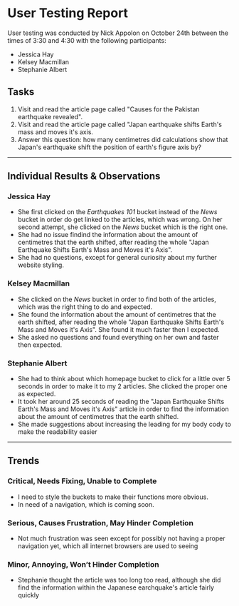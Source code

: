 # User Testing Report

User testing was conducted by Nick Appolon on October 24th between the times of 3:30 and 4:30 with the following participants:

- Jessica Hay
- Kelsey Macmillan
- Stephanie Albert

## Tasks

1. Visit and read the article page called "Causes for the Pakistan earthquake revealed".
2. Visit and read the article page called "Japan earthquake shifts Earth's mass and moves it's axis.
3. Answer this question: how many centimetres did calculations show that Japan's earthquake shift the position of earth's figure axis by?

---

## Individual Results & Observations

### Jessica Hay

- She first clicked on the *Earthquakes 101* bucket instead of the *News* bucket in order do get linked to the articles, which was wrong. On her second attempt, she clicked on the *News* bucket which is the right one.
- She had no issue findind the information about the amount of centimetres that the earth shifted, after reading the whole "Japan Earthquake Shifts Earth's Mass and Moves it's Axis".
- She had no questions, except for general curiosity about my further website styling.

### Kelsey Macmillan

- She clicked on the *News* bucket in order to find both of the articles, which was the right thing to do and expected.
- She found the information about the amount of centimetres that the earth shifted, after reading the whole "Japan Earthquake Shifts Earth's Mass and Moves it's Axis". She found it much faster then I expected.
- She asked no questions and found everything on her own and faster then expected.

### Stephanie Albert

- She had to think about which homepage bucket to click for a little over 5 seconds in order to make it to my 2 articles. She clicked the proper one as expected.
- It took her around 25 seconds of reading the "Japan Earthquake Shifts Earth's Mass and Moves it's Axis" article in order to find the information about the amount of centimetres that the earth shifted.
- She made suggestions about increasing the leading for my body cody to make the readability easier

---

## Trends

### Critical, Needs Fixing, Unable to Complete

- I need to style the buckets to make their functions more obvious.
- In need of a navigation, which is coming soon.

### Serious, Causes Frustration, May Hinder Completion

- Not much frustration was seen except for possibly not having a proper navigation yet, which all internet browsers are used to seeing

### Minor, Annoying, Won’t Hinder Completion

- Stephanie thought the article was too long too read, although she did find the information within the Japanese earchquake's article fairly quickly 